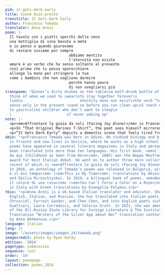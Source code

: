 ```yaml
---
pid: it-gets-dark-early
title: Viene buio presto
transtitle: It Gets Dark Early
author: Francesco Tomada
translator: Anna Aresi
poem: |-
  Il tavolo con i piatti sporchi della cena
  una bottiglia di vino bevuta a metà
  e io penso a quando giuravamo
  di restare insieme per sempre
                             abbiamo mentito
                             l’eternità non esiste
  amare è un verbo che ha senso soltanto al presente
  così prima che tu possa sparecchiare
  allungo la mano per stringere la tua
  come i bambini che non vogliono dormire
                             perché hanno paura
                             di non svegliarsi più
transpoem: "Dinner’s dirty dishes on the table\na half-drunk bottle of wine\nand I
  think of when we used to swear\nto stay together forever\n                          we
  lied\n                          eternity does not exist\nthe verb “to love” makes
  sense only in the present \nand so before you can clean up\nI reach my hand out
  to yours\nlike children who don’t want to sleep\n                          for fear\n
  \                         of never waking up"
note: |-
  <p><em>Affrontare la gioia da soli (Facing Joy Alone)</em> is Francesco Tomada’s latest collection. This book, I believe, is meant to be enjoyed as a whole. Each poem is like a star in a constellation: you can look at one star and enjoy its beauty, but the bigger picture can be seen only when taking in the whole constellation. Each poem captures a moment, often seemingly insignificant, and together with all the other moments they make up a life and the search for meaning in it. Many texts also contain a revelation, a moment that illuminates the situation and propels further reflection and/or action. For these reasons, it was difficult to make a selection from the book. I feared that by plucking a few texts out of the whole, they would not be as meaningful and enjoyable. Eventually, I settled for these two, which well exemplify the spirit of <em>Facing Joy Alone</em>.</p>
  <p>In “That Original Marines T-Shirt”, the poet sees himself mirrored in another: a refugee, an illegal outcast, is wearing the shirt that the poet donated to the Catholic charity Caritas. This person is in a group of people and looks happy, laughing and joking with his friends. He looks like the poet — wearing the poet’s old clothes — but is at the same time very different because of his happiness: “another me / but happy.” The poem closes, however, on an optimistic note, with the realization that this refugee is showing the poet who he can become.</p>
  <p>“It Gets Dark Early” depicts a domestic scene that feels tired from the outset: what is left of dinner — dirty dishes and half-drunk bottles — represent what is left of the couple’s love, a lie compared to the promises they used to make to each other. A revelation (“we lied”) propels a realization (“the verb to love makes sense only in the present (tense)”) and an action that contains a seed of hope (“I reach my hand out”).</p>
abio: "<p>Francesco Tomada was born in Udine. He studied biology and biochemistry
  in Trieste and now lives in Gorizia, where he works as a high school teacher. His
  poems have appeared in several literary magazines in Italy and abroad and they’ve
  been translated into more than ten languages. His first book, <em>L’infanzia vista
  da qui (Childhood as Seen from Here</em>, 2005) won the Beppe Manfredi literary
  award for best Italian debut. He went on to author three more collections, the most
  recent of which is <em>Affrontare la gioia da soli (Facing Joy Alone</em>, 2021).
  In 2016, an anthology of Tomada’s poems was released in Bulgaria, with the title <em>Questo
  è il mio tempo</em> (<em>This is My Time</em>, translations by Aksinia Mihaylova
  and Emilia Mirazchiyska). In 2019, a bilingual book of poems, <em>Non si può imporre
  il colore di una rosa</em> (<em>You Can’t Force a Color on a Rose</em>) was published
  in Italy with Greek translations by Evangelia Polymou.</p>"
tbio: "<p>Anna Aresi is a US-based Italian translator and educator. She works with
  English, Italian, and Russian. She has translated into Italian poets such as Ewa
  Chrusciel, Forrest Gander, and Chen Chen, and into English poets such as Mariangela
  Gualtieri, Laura Corraducci, and Valerio Grutt. In 2021, she was among the winners
  of the All-Russia State Library for Foreign Literature & The Institute for Literary
  Translation “Writers of the Silver Age about War” translation contest, with a poem
  by Anna Akhmatova.</p>"
language: Italian
lang: it
image: "/assets/images/images_24/tomada.png"
imagecredit: photo by Ryan Hardy
edition: '2024'
pagetype: submission
sequence: last
order: '19'
layout: poempage
collection: poems_2024
---
```

